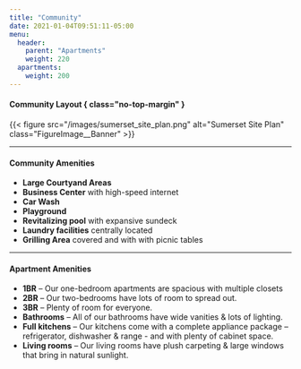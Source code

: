 ```yaml
---
title: "Community"
date: 2021-01-04T09:51:11-05:00
menu:
  header:
    parent: "Apartments"
    weight: 220
  apartments:
    weight: 200
---
```

#### Community Layout { class="no-top-margin" }
{{< figure src="/images/sumerset_site_plan.png" alt="Sumerset Site Plan" class="FigureImage__Banner" >}}

***

#### Community Amenities
- **Large Courtyand Areas**
- **Business Center** with high-speed internet
- **Car Wash**
- **Playground**
- **Revitalizing pool** with expansive sundeck
- **Laundry facilities** centrally located
- **Grilling Area** covered and with with picnic tables

***

#### Apartment Amenities
- **1BR** – Our one-bedroom apartments are spacious with multiple closets
- **2BR** – Our two-bedrooms have lots of room to spread out.
- **3BR** – Plenty of room for everyone.
- **Bathrooms** – All of our bathrooms have wide vanities & lots of lighting.
- **Full kitchens** – Our kitchens come with a complete appliance package –refrigerator, dishwasher & range - and with plenty of cabinet space.
- **Living rooms** – Our living rooms have plush carpeting & large windows that bring in natural sunlight.
